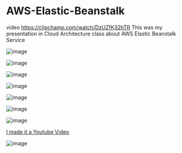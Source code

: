 # AWS-Elastic-Beanstalk
video  https://clipchamp.com/watch/DzUZfK32hTR 
This was my presentation in Cloud Architecture class about AWS Elastic Beanstalk Service

![image](https://github.com/kalejcamto/AWS-Elastic-Beanstalk/assets/101201140/e4d53a8d-ab39-4cfe-8025-3af2200c8f3c)

![image](https://github.com/kalejcamto/AWS-Elastic-Beanstalk/assets/101201140/29c4946e-733e-4dd1-bd16-3cd70b3b87ea)

![image](https://github.com/kalejcamto/AWS-Elastic-Beanstalk/assets/101201140/6db3eb1a-ef32-4370-ad50-689f1b80e54c)

![image](https://github.com/kalejcamto/AWS-Elastic-Beanstalk/assets/101201140/3d624837-780b-43c7-804e-b894c6930725)

![image](https://github.com/kalejcamto/AWS-Elastic-Beanstalk/assets/101201140/43b16b93-66a2-4467-b964-ec463048e348)

![image](https://github.com/kalejcamto/AWS-Elastic-Beanstalk/assets/101201140/d30318ed-cdc3-44c9-8073-177c45d40a4a)

![image](https://github.com/kalejcamto/AWS-Elastic-Beanstalk/assets/101201140/4258934e-563d-4c96-a1b2-f6c1265892ab)

[I made it a Youtube Video](ttps://youtu.be/yLMRrfNX1Dg?si=5sOWNe0Ie1NSnIZf)

![image](https://github.com/kalejcamto/AWS-Elastic-Beanstalk/assets/101201140/89aa98f4-f1a8-4d60-8543-7a5aaa67ae50)


